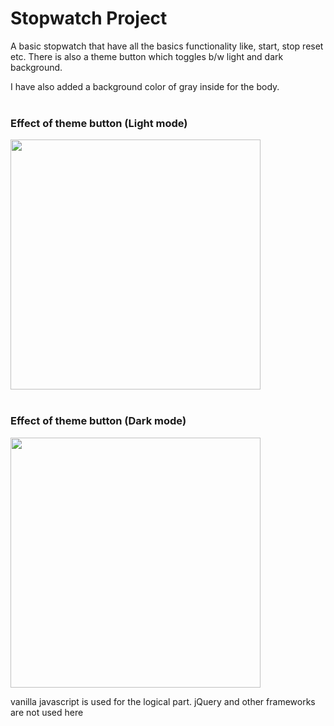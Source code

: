 # Stopwatch Project

A basic stopwatch that have all the basics functionality like, start, stop reset etc.
There is also a theme button which toggles b/w light and dark background.

I have also added a background color of gray inside for the body.
<br><br>

### Effect of theme button (Light mode)

<img src="Images/lightmode.png" height="400">
<br><br>

### Effect of theme button (Dark mode)

<img src="Images/darkmode.png" height="400">

vanilla javascript is used for the logical part. jQuery and other frameworks are not used here

